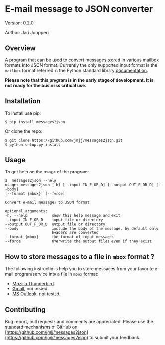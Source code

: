 E-mail message to JSON converter
================================

Version: 0.2.0

Author: Jari Juopperi

Overview
--------

A program that can be used to convert messages stored in various mailbox formats into JSON format. Currently the only supported input format is the `mailbox` format referred in the Python standard library
[documentation](https://docs.python.org/2/library/mailbox.html#mbox).

**Please note that this program is in the early stage of development. It is not ready for the business critical use.**

Installation
------------

To install use pip:

    $ pip install messages2json


Or clone the repo:

    $ git clone https://github.com/jmjj/messages2json.git
    $ python setup.py install

Usage
-----
To get help on the usage of the program:

    $  messages2json --help
    usage: messages2json [-h] [--input IN_F_OR_D] [--output OUT_F_OR_D] [--body]  
    [--format {mbox}] [--force]

    Convert e-mail messages to JSON format

    optional arguments:
    -h, --help           show this help message and exit
    --input IN_F_OR_D    input file or directory
    --output OUT_F_OR_D  output file or directory
    --body               include the body of the message, by default only
                         headers are converted
    --format {mbox}      the format of input messages
    --force              Overwrite the output files even if they exist

How to store messages to a file in `mbox` format ?
------------------------------------------
The following instructions help you to store messages from your favorite e-mail progran/service into a file in `mbox` format:
   + [Mozilla Thunderbird](https://freeshell.de/~kaosmos/mboximport-en.html)
   +  [Gmail](http://email.about.com/od/gmailtips/fl/How-to-Export-Your-Emails-from-Gmail-As-Mbox-Files.htm), not tested.
   + [MS Outlook](http://www.techhit.com/outlook/convert_outlook_mbox.html), not tested.





Contributing
------------

Bug report, pull requests and comments are appreciated. Please use the standard mechanisms of GitHub on [https://github.com/jmjj/messages2json](https://github.com/jmjj/messages2json) to submit your feedback.
